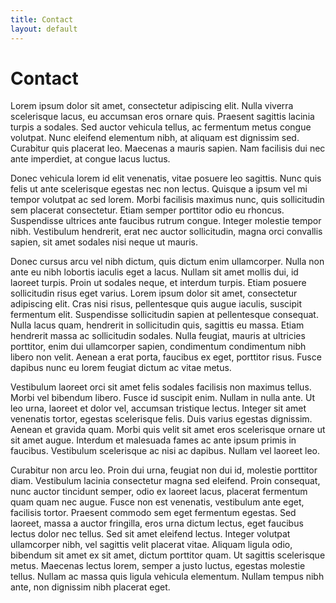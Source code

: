 ```yaml
---
title: Contact
layout: default
---
```


# Contact

Lorem ipsum dolor sit amet, consectetur adipiscing elit. Nulla viverra scelerisque lacus, eu accumsan eros ornare quis. Praesent sagittis lacinia turpis a sodales. Sed auctor vehicula tellus, ac fermentum metus congue volutpat. Nunc eleifend elementum nibh, at aliquam est dignissim sed. Curabitur quis placerat leo. Maecenas a mauris sapien. Nam facilisis dui nec ante imperdiet, at congue lacus luctus.

Donec vehicula lorem id elit venenatis, vitae posuere leo sagittis. Nunc quis felis ut ante scelerisque egestas nec non lectus. Quisque a ipsum vel mi tempor volutpat ac sed lorem. Morbi facilisis maximus nunc, quis sollicitudin sem placerat consectetur. Etiam semper porttitor odio eu rhoncus. Suspendisse ultrices ante faucibus rutrum congue. Integer molestie tempor nibh. Vestibulum hendrerit, erat nec auctor sollicitudin, magna orci convallis sapien, sit amet sodales nisi neque ut mauris.

Donec cursus arcu vel nibh dictum, quis dictum enim ullamcorper. Nulla non ante eu nibh lobortis iaculis eget a lacus. Nullam sit amet mollis dui, id laoreet turpis. Proin ut sodales neque, et interdum turpis. Etiam posuere sollicitudin risus eget varius. Lorem ipsum dolor sit amet, consectetur adipiscing elit. Cras nisi risus, pellentesque quis augue iaculis, suscipit fermentum elit. Suspendisse sollicitudin sapien at pellentesque consequat. Nulla lacus quam, hendrerit in sollicitudin quis, sagittis eu massa. Etiam hendrerit massa ac sollicitudin sodales. Nulla feugiat, mauris at ultricies porttitor, enim dui ullamcorper sapien, condimentum condimentum nibh libero non velit. Aenean a erat porta, faucibus ex eget, porttitor risus. Fusce dapibus nunc eu lorem feugiat dictum ac vitae metus.

Vestibulum laoreet orci sit amet felis sodales facilisis non maximus tellus. Morbi vel bibendum libero. Fusce id suscipit enim. Nullam in nulla ante. Ut leo urna, laoreet et dolor vel, accumsan tristique lectus. Integer sit amet venenatis tortor, egestas scelerisque felis. Duis varius egestas dignissim. Aenean et gravida quam. Morbi quis velit sit amet eros scelerisque ornare ut sit amet augue. Interdum et malesuada fames ac ante ipsum primis in faucibus. Vestibulum scelerisque ac nisi ac dapibus. Nullam vel laoreet leo.

Curabitur non arcu leo. Proin dui urna, feugiat non dui id, molestie porttitor diam. Vestibulum lacinia consectetur magna sed eleifend. Proin consequat, nunc auctor tincidunt semper, odio ex laoreet lacus, placerat fermentum quam quam nec augue. Fusce non est venenatis, vestibulum ante eget, facilisis tortor. Praesent commodo sem eget fermentum egestas. Sed laoreet, massa a auctor fringilla, eros urna dictum lectus, eget faucibus lectus dolor nec tellus. Sed sit amet eleifend lectus. Integer volutpat ullamcorper nibh, vel sagittis velit placerat vitae. Aliquam ligula odio, bibendum sit amet ex sit amet, dictum porttitor quam. Ut sagittis scelerisque metus. Maecenas lectus lorem, semper a justo luctus, egestas molestie tellus. Nullam ac massa quis ligula vehicula elementum. Nullam tempus nibh ante, non dignissim nibh placerat eget.
